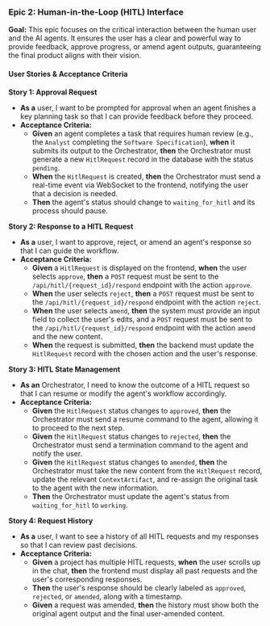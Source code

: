 ### **Epic 2: Human-in-the-Loop (HITL) Interface**

**Goal:** This epic focuses on the critical interaction between the human user and the AI agents. It ensures the user has a clear and powerful way to provide feedback, approve progress, or amend agent outputs, guaranteeing the final product aligns with their vision.

#### **User Stories & Acceptance Criteria**

**Story 1: Approval Request**

* **As a** user, I want to be prompted for approval when an agent finishes a key planning task so that I can provide feedback before they proceed.
* **Acceptance Criteria:**
  * **Given** an agent completes a task that requires human review (e.g., the `Analyst` completing the `Software Specification`), **when** it submits its output to the Orchestrator, **then** the Orchestrator must generate a new `HitlRequest` record in the database with the status `pending`.
  * **When** the `HitlRequest` is created, **then** the Orchestrator must send a real-time event via WebSocket to the frontend, notifying the user that a decision is needed.
  * **Then** the agent's status should change to `waiting_for_hitl` and its process should pause.

**Story 2: Response to a HITL Request**

* **As a** user, I want to approve, reject, or amend an agent's response so that I can guide the workflow.
* **Acceptance Criteria:**
  * **Given** a `HitlRequest` is displayed on the frontend, **when** the user selects `approve`, **then** a `POST` request must be sent to the `/api/hitl/{request_id}/respond` endpoint with the action `approve`.
  * **When** the user selects `reject`, **then** a `POST` request must be sent to the `/api/hitl/{request_id}/respond` endpoint with the action `reject`.
  * **When** the user selects `amend`, **then** the system must provide an input field to collect the user's edits, and a `POST` request must be sent to the `/api/hitl/{request_id}/respond` endpoint with the action `amend` and the new content.
  * **When** the request is submitted, **then** the backend must update the `HitlRequest` record with the chosen action and the user's response.

**Story 3: HITL State Management**

* **As an** Orchestrator, I need to know the outcome of a HITL request so that I can resume or modify the agent's workflow accordingly.
* **Acceptance Criteria:**
  * **Given** the `HitlRequest` status changes to `approved`, **then** the Orchestrator must send a resume command to the agent, allowing it to proceed to the next step.
  * **Given** the `HitlRequest` status changes to `rejected`, **then** the Orchestrator must send a termination command to the agent and notify the user.
  * **Given** the `HitlRequest` status changes to `amended`, **then** the Orchestrator must take the new content from the `HitlRequest` record, update the relevant `ContextArtifact`, and re-assign the original task to the agent with the new information.
  * **Then** the Orchestrator must update the agent's status from `waiting_for_hitl` to `working`.

**Story 4: Request History**

* **As a** user, I want to see a history of all HITL requests and my responses so that I can review past decisions.
* **Acceptance Criteria:**
  * **Given** a project has multiple HITL requests, **when** the user scrolls up in the chat, **then** the frontend must display all past requests and the user's corresponding responses.
  * **Then** the user's response should be clearly labeled as `approved`, `rejected`, or `amended`, along with a timestamp.
  * **Given** a request was amended, **then** the history must show both the original agent output and the final user-amended content.
